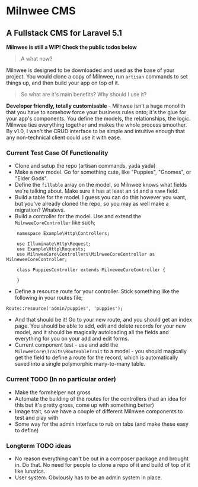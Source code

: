 # Milnwee CMS

## A Fullstack CMS for Laravel 5.1

__Milnwee is still a WIP! Check the public todos below__

> A what now?

Milnwee is designed to be downloaded and used as the base of your project. You would clone a copy of Milnwee, run `artisan` commands to set things up, and then build your app on top of it.

> So what are it's main benefits? Why should I use it?

__Developer friendly, totally customisable__ - Milnwee isn't a huge monolith that you have to somehow force your business rules onto; it's the glue for your app's components. You define the models, the relationships, the logic. Milnwee ties everything together and makes the whole process smoother. By v1.0, I wan't the CRUD interface to be simple and intuitive enough that any non-technical client could use it with ease.

### Current Test Case Of Functionality

- Clone and setup the repo (artisan commands, yada yada)
- Make a new model. Go for something cute, like "Puppies", "Gnomes", or "Elder Gods".
- Define the `fillable` array on the model, so Milnwee knows what fields we're talking about. Make sure it has at least an `id` and a `name` field.
- Build a table for the model. I guess you can do this however you want, but you've already cloned the repo, so you may as well make a migration? Whatevs.
- Build a controller for the model. Use and extend the `MilnweeCoreController` like such;
````
    namespace Example\Http\Controllers;

    use Illuminate\Http\Request;
    use Example\Http\Requests;
    use MilnweeCore\Controllers\MilnweeCoreController as MilneweeCoreController;

    class PuppiesController extends MilneweeCoreController {

    }
````
- Define a resource route for your controller. Stick something like the following in your routes file;
````
Route::resource('admin/puppies', 'puppies');
````
- And that should be it! Go to your new route, and you should get an index page. You should be able to add, edit and delete records for your new model, and it should be magically autoloading all the fields and everything for you on your add and edit forms.
- Current component test - use and add the `MilnweeCore\Traits\RouteableTrait` to a model - you should magically get the field to define a route for the record, which is automatically saved into a single polymorphic many-to-many table.

### Current TODO (In no particular order)

- Make the formhelper not gross
- Automate the building of the routes for the controllers (had an idea for this but it's pretty gross, come up with something better)
- Image trait, so we have a couple of different Milnwee components to test and play with
- Some way for the admin interface to rub on tabs (and make these easy to define)

### Longterm TODO ideas

- No reason everything can't be out in a composer package and brought in. Do that. No need for people to clone
a repo of it and build of top of it like lunatics.
- User system. Obviously has to be an admin system in place.
